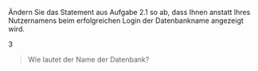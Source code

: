 Ändern Sie das Statement aus Aufgabe 2.1 so ab, dass Ihnen anstatt Ihres Nutzernamens beim erfolgreichen Login der Datenbankname angezeigt wird.

3 
> Wie lautet der Name der Datenbank?